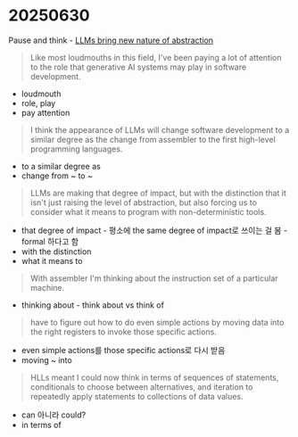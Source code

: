 # 20250630

Pause and think - [LLMs bring new nature of abstraction](https://martinfowler.com/articles/2025-nature-abstraction.html)

> Like most loudmouths in this field, I've been paying a lot of attention to the role that generative AI systems may play in software development.
- loudmouth
- role, play
- pay attention

> I think the appearance of LLMs will change software development to a similar degree as the change from assembler to the first high-level programming languages.
- to a similar degree as
- change from ~ to ~

> LLMs are making that degree of impact, but with the distinction that it isn't just raising the level of abstraction, but also forcing us to consider what it means to program with non-deterministic tools.
- that degree of impact - 평소에 the same degree of impact로 쓰이는 걸 봄 - formal 하다고 함
- with the distinction
- what it means to

> With assembler I'm thinking about the instruction set of a particular machine.
- thinking about - think about vs think of

> have to figure out how to do even simple actions by moving data into the right registers to invoke those specific actions.
- even simple actions를 those specific actions로 다시 받음
- moving ~ into

> HLLs meant I could now think in terms of sequences of statements, conditionals to choose between alternatives, and iteration to repeatedly apply statements to collections of data values.
- can 아니라 could?
- in terms of
